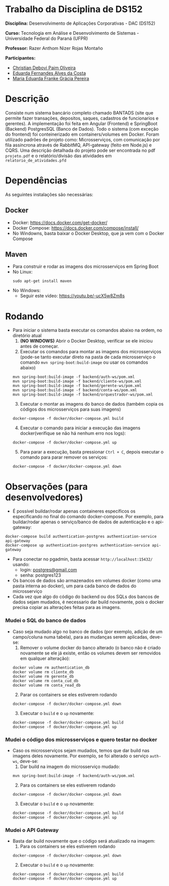 # Trabalho da Disciplina de DS152

__Disciplina:__ Desenvolvimento de Aplicações Corporativas - DAC (DS152)

__Curso:__ Tecnologia em Análise e Desenvolvimento de Sistemas - Universidade Federal do Paraná (UFPR)

__Professor:__ Razer Anthom Nizer Rojas Montaño

__Participantes:__

* [Christian Debovi Paim Oliveira](https://github.com/ChristianDPO)
* [Eduarda Fernandes Alves da Costa](https://github.com/EduardaFACosta)
* [Maria Eduarda Franke Grácia Pereira](https://github.com/dudafranke)

# Descrição 

Consiste num sistema bancário completo chamado BANTADS (site que permite fazer transações, depositos, saques, cadastros de funcionarios e gerentes). 
A implementação foi feita em Angular (Frontend) e SpringBoot (Backend) PostgresSQL (Banco de Dados). Todo o sistema (com exceção do frontend)
foi conteinerizado em containers/volumes em Docker. Foram utilizado padrões de projeto como: Microsserviços, com comunicação por fila assíncrona através de RabbitMQ, 
API-gateway (feito em Node.js) e CQRS. Uma descrição detalhada do projeto pode ser encontrada no pdf `projeto.pdf` e o relatório/divisão das atividades em `relatorio_de_atividades.pfd`

# Dependências

As seguintes instalações são necessárias:
## Docker
- Docker: https://docs.docker.com/get-docker/
- Docker Compose: https://docs.docker.com/compose/install/
- No Windowns, basta baixar o Docker Desktop, que ja vem com o Docker Compose
## Maven
- Para construir e rodar as imagens dos microsserviços em Spring Boot
- No Linux:
    ```
    sudo apt-get install maven
    ```
- No Windows: 
    - Seguir este video: https://youtu.be/-ucX5w8Zm8s

# Rodando

- Para iniciar o sistema basta executar os comandos abaixo na ordem, no diretório atual
    1. __(NO WINDOWS)__ Abrir o Docker Desktop, verificar se ele iniciou antes de começar.
    2. Executar os comandos para montar as imagens dos microsserviços (pode-se tanto executar direto na pasta de cada microsserviço o comando `mvn spring-boot:build-image` ou usar os comandos abaixo)
    ```
    mvn spring-boot:build-image -f backend/auth-ws/pom.xml
    mvn spring-boot:build-image -f backend/cliente-ws/pom.xml
    mvn spring-boot:build-image -f backend/gerente-ws/pom.xml
    mvn spring-boot:build-image -f backend/conta-ws/pom.xml
    mvn spring-boot:build-image -f backend/orquestrador-ws/pom.xml
    ```
    3. Executar o montar as imagens do banco de dados (também copia os códigos dos microsserviços para suas imagens)
    ```
    docker-compose -f docker/docker-compose.yml build
    ```
    4. Executar o comando para iniciar a execução das imagens docker(verifique se não há nenhum erro nos logs):
    ```
    docker-compose -f docker/docker-compose.yml up
    ```
    5. Para parar a execução, basta pressionar `Ctrl + C`, depois executar o comando para parar remover os serviços:
    ```
    docker-compose -f docker/docker-compose.yml down
    ```


# Observações (para desenvolvedores)

- É possível buildar/rodar apenas containeres específicos os especificando no final do comando docker-compose. Por exemplo, para buildar/rodar apenas o serviço/banco de dados de autenticação e o api-gateway:
```
docker-compose build authentication-postgres authentication-service api-gateway
docker-compose up authentication-postgres authentication-service api-gateway
```
- Para conectar no pgadmin, basta acessar `http://localhost:15432/` usando:
    - login: postgres@gmail.com 
    - senha: postgres123
- Os bancos de dados são armazenados em volumes docker (como uma pasta interna ao docker), um para cada banco de dados do microsserviço
- Cada vez que algo do código do backend ou dos SQLs dos bancos de dados sejam mudados, é necessario dar build novamente, pois o docker precisa copiar as alterações feitas para as imagens.

### Mudei o SQL do banco de dados
- Caso seja mudado algo no banco de dados (por exemplo, adição de um campo/coluna numa tabela), para as mudanças serem aplicadas, deve-se:
    1. Remover o volume docker do banco alterado (o banco não é criado novamente se ele já existe, então os volumes devem ser removidos em qualquer alteração):
    ```
    docker volume rm authentication_db
    docker volume rm cliente_db
    docker volume rm gerente_db
    docker volume rm conta_cud_db
    docker volume rm conta_read_db
    ```
    2. Parar os containers se eles estiverem rodando
    ```
    docker-compose -f docker/docker-compose.yml down
    ```
    3. Executar o `build` e o `up` novamente:
    ```
    docker-compose -f docker/docker-compose.yml build
    docker-compose -f docker/docker-compose.yml up
    ```

### Mudei o código dos microsserviços e quero testar no docker
- Caso os microsserviços sejam mudados, temos que dar build nas imagens deles novamente. Por exemplo, se foi alterado o serviço `auth-ws`, deve-se:
    1. Dar build na imagem do microsserviço mudado:
    ```
    mvn spring-boot:build-image -f backend/auth-ws/pom.xml
    ```
    2. Para os containers se eles estiverem rodando
    ```
    docker-compose -f docker/docker-compose.yml down
    ```
    3. Executar o `build` e o `up` novamente:
    ```
    docker-compose -f docker/docker-compose.yml build
    docker-compose -f docker/docker-compose.yml up
    ```

### Mudei o API Gateway
- Basta dar build novamente que o código será atualizado na imagem:
    1. Para os containers se eles estiverem rodando
    ```
    docker-compose -f docker/docker-compose.yml down
    ```
    2. Executar o `build` e o `up` novamente:
    ```
    docker-compose -f docker/docker-compose.yml build
    docker-compose -f docker/docker-compose.yml up
    ```

